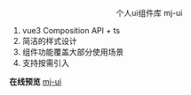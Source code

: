 <p align="center">个人ui组件库 mj-ui</p>

1. vue3 Composition API + ts
2. 简洁的样式设计
4. 组件功能覆盖大部分使用场景
3. 支持按需引入

<b>在线预览</b> [mj-ui](https://cmj-410.github.io/mj-ui/)

